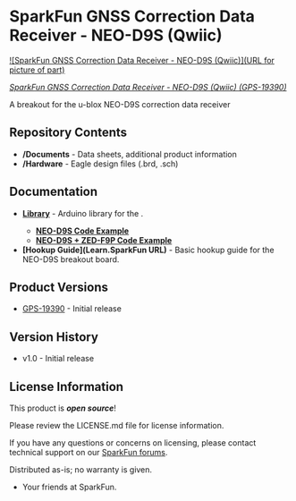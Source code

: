 SparkFun GNSS Correction Data Receiver - NEO-D9S (Qwiic)
========================================

[![SparkFun GNSS Correction Data Receiver - NEO-D9S (Qwiic)](URL for picture of part)](https://www.sparkfun.com/products/19390)

[*SparkFun GNSS Correction Data Receiver - NEO-D9S (Qwiic) (GPS-19390)*](https://www.sparkfun.com/products/19390)

A breakout for the u-blox NEO-D9S correction data receiver

Repository Contents
-------------------
* **/Documents** - Data sheets, additional product information
* **/Hardware** - Eagle design files (.brd, .sch)

Documentation
--------------
* **[Library](https://github.com/sparkfun/SparkFun_u-blox_GNSS_Arduino_Library)** - Arduino library for the <PRODUCT NAME>.
  * **[NEO-D9S Code Example](https://github.com/sparkfun/SparkFun_u-blox_GNSS_Arduino_Library/blob/main/examples/Example30_NEO-D9S/Example30_NEO-D9S.ino)**
  * **[NEO-D9S + ZED-F9P Code Example](https://github.com/sparkfun/SparkFun_u-blox_GNSS_Arduino_Library/tree/main/examples/ZED-F9P/Example19_LBand_Corrections_with_NEO-D9S)**
* **[Hookup Guide](Learn.SparkFun URL)** - Basic hookup guide for the NEO-D9S breakout board.

Product Versions
----------------
* [GPS-19390](https://www.sparkfun.com/products/19390) - Initial release

Version History
---------------
* v1.0 - Initial release

License Information
-------------------

This product is _**open source**_! 

Please review the LICENSE.md file for license information. 

If you have any questions or concerns on licensing, please contact technical support on our [SparkFun forums](https://forum.sparkfun.com/viewforum.php?f=152).

Distributed as-is; no warranty is given.

- Your friends at SparkFun.

_<COLLABORATION CREDIT>_

